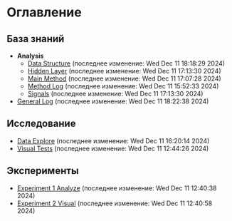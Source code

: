 # Оглавление

## База знаний
- **Analysis**
  - [Data Structure](./knowledge_base/analysis/data_structure.md) (последнее изменение: Wed Dec 11 18:18:29 2024)
  - [Hidden Layer](./knowledge_base/analysis/hidden_layer.md) (последнее изменение: Wed Dec 11 17:13:30 2024)
  - [Main Method](./knowledge_base/analysis/main_method.md) (последнее изменение: Wed Dec 11 17:07:28 2024)
  - [Method Log](./knowledge_base/analysis/method_log.md) (последнее изменение: Wed Dec 11 15:52:33 2024)
  - [Signals](./knowledge_base/analysis/signals.md) (последнее изменение: Wed Dec 11 17:13:30 2024)
- [General Log](./knowledge_base/general_log.md) (последнее изменение: Wed Dec 11 18:22:38 2024)

## Исследование
- [Data Explore](./notebooks/data_explore.ipynb) (последнее изменение: Wed Dec 11 16:20:14 2024)
- [Visual Tests](./notebooks/visual_tests.ipynb) (последнее изменение: Wed Dec 11 12:44:26 2024)

## Эксперименты
- [Experiment 1 Analyze](./experiments/experiment_1_analyze.py) (последнее изменение: Wed Dec 11 12:40:38 2024)
- [Experiment 2 Visual](./experiments/experiment_2_visual.py) (последнее изменение: Wed Dec 11 12:40:58 2024)